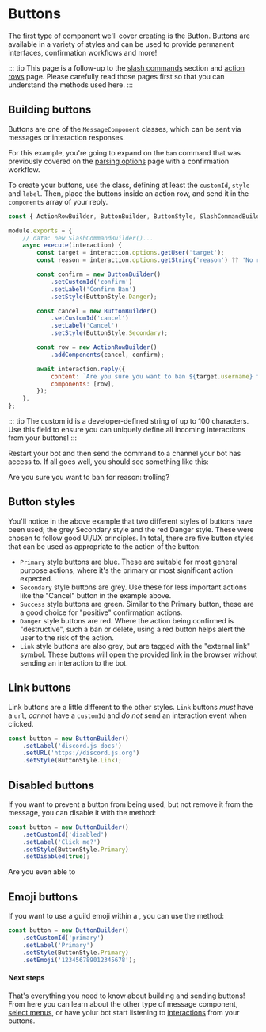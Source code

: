 # Buttons

The first type of component we'll cover creating is the Button. Buttons are available in a variety of styles and can be used to provide permanent interfaces, confirmation workflows and more!

::: tip
This page is a follow-up to the [slash commands](/slash-commands/advanced-creation.md) section and [action rows](/message-components/action-rows.md) page. Please carefully read those pages first so that you can understand the methods used here.
:::

## Building buttons

Buttons are one of the `MessageComponent` classes, which can be sent via messages or interaction responses.

For this example, you're going to expand on the `ban` command that was previously covered on the [parsing options](/slash-commands/parsing-options.md) page with a confirmation workflow.

To create your buttons, use the <DocsLink path="class/ButtonBuilder"/> class, defining at least the `customId`, `style` and `label`. Then, place the buttons inside an action row, and send it in the `components` array of your reply.

```js {1,9-20,24}
const { ActionRowBuilder, ButtonBuilder, ButtonStyle, SlashCommandBuilder } = require('discord.js');

module.exports = {
	// data: new SlashCommandBuilder()...
	async execute(interaction) {
		const target = interaction.options.getUser('target');
		const reason = interaction.options.getString('reason') ?? 'No reason provided';

		const confirm = new ButtonBuilder()
			.setCustomId('confirm')
			.setLabel('Confirm Ban')
			.setStyle(ButtonStyle.Danger);

		const cancel = new ButtonBuilder()
			.setCustomId('cancel')
			.setLabel('Cancel')
			.setStyle(ButtonStyle.Secondary);

		const row = new ActionRowBuilder()
			.addComponents(cancel, confirm);

		await interaction.reply({
			content: `Are you sure you want to ban ${target.username} for reason: ${reason}?`,
			components: [row],
		});
	},
};
```

::: tip
The custom id is a developer-defined string of up to 100 characters. Use this field to ensure you can uniquely define all incoming interactions from your buttons!
:::

Restart your bot and then send the command to a channel your bot has access to. If all goes well, you should see something like this:

<DiscordMessages>
	<DiscordMessage profile="bot">
		<template #interactions>
			<DiscordInteraction profile="user" :command="true">ban</DiscordInteraction>
		</template>
		Are you sure you want to ban <DiscordMention :highlight="true" profile="user" /> for reason: trolling?
		<template #actions>
			<DiscordButtons>
				<DiscordButton type="secondary">Cancel</DiscordButton>
				<DiscordButton type="danger">Confirm Ban</DiscordButton>
			</DiscordButtons>
		</template>
	</DiscordMessage>
</DiscordMessages>

## Button styles

You'll notice in the above example that two different styles of buttons have been used; the grey Secondary style and the red Danger style. These were chosen to follow good UI/UX principles. In total, there are five button styles that can be used as appropriate to the action of the button:

<DiscordMessages>
	<DiscordMessage profile="bot">
		<template #interactions>
			<DiscordInteraction profile="user" :command="true">buttons</DiscordInteraction>
		</template>
		<template #actions>
			<DiscordButtons>
				<DiscordButton type="primary">Primary</DiscordButton>
				<DiscordButton type="secondary">Secondary</DiscordButton>
				<DiscordButton type="success">Success</DiscordButton>
				<DiscordButton type="danger">Danger</DiscordButton>
				<DiscordButton type="link" url="https://discord.js.org">Link</DiscordButton>
			</DiscordButtons>
		</template>
	</DiscordMessage>
</DiscordMessages>

- `Primary` style buttons are blue. These are suitable for most general purpose actions, where it's the primary or most significant action expected.
- `Secondary` style buttons are grey. Use these for less important actions like the "Cancel" button in the example above.
- `Success` style buttons are green. Similar to the Primary button, these are a good choice for "positive" confirmation actions.
- `Danger` style buttons are red. Where the action being confirmed is "destructive", such a ban or delete, using a red button helps alert the user to the risk of the action.
- `Link` style buttons are also grey, but are tagged with the "external link" symbol. These buttons will open the provided link in the browser without sending an interaction to the bot.

## Link buttons

Link buttons are a little different to the other styles. `Link` buttons _must_ have a `url`, _cannot_ have a `customId` and _do not_ send an interaction event when clicked.

```js
const button = new ButtonBuilder()
	.setLabel('discord.js docs')
	.setURL('https://discord.js.org')
	.setStyle(ButtonStyle.Link);
```

## Disabled buttons

If you want to prevent a button from being used, but not remove it from the message, you can disable it with the <DocsLink section="builders" path="class/ButtonBuilder?scrollTo=setDisabled"/> method:

```js {5}
const button = new ButtonBuilder()
	.setCustomId('disabled')
	.setLabel('Click me?')
	.setStyle(ButtonStyle.Primary)
	.setDisabled(true);
```

<DiscordMessages>
	<DiscordMessage profile="bot">
		<template #interactions>
			<DiscordInteraction profile="user" :command="true">button</DiscordInteraction>
		</template>
		Are you even able to 
		<template #actions>
			<DiscordButtons>
				<DiscordButton :disabled="true">Click me?</DiscordButton>
			</DiscordButtons>
		</template>
	</DiscordMessage>
</DiscordMessages>

## Emoji buttons

If you want to use a guild emoji within a <DocsLink path="class/ButtonBuilder"/>, you can use the <DocsLink path="class/ButtonBuilder?scrollTo=setEmoji"/> method:

```js {5}
const button = new ButtonBuilder()
	.setCustomId('primary')
	.setLabel('Primary')
	.setStyle(ButtonStyle.Primary)
	.setEmoji('123456789012345678');
```

#### Next steps

That's everything you need to know about building and sending buttons! From here you can learn about the other type of message component, [select menus](/message-components/select-menus.md), or have yoiur bot start listening to [interactions](/message-components/interactions.md) from your buttons. 
